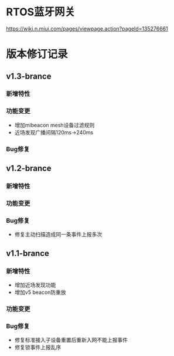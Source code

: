 # RTOS蓝牙网关

https://wiki.n.miui.com/pages/viewpage.action?pageId=135276661

# 版本修订记录

## v1.3-brance

### 新增特性

### 功能变更

- 增加mibeacon mesh设备过滤规则
- 近场发现广播间隔120ms->240ms

### Bug修复

## v1.2-brance

### 新增特性

### 功能变更

### Bug修复

- 修复主动扫描造成同一条事件上报多次

## v1.1-brance

### 新增特性

- 增加近场发现功能
- 增加v5 beacon防重放

### 功能变更

### Bug修复

- 修复标准接入子设备重置后重新入网不能上报事件
- 修复锁事件上报乱序
